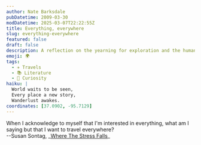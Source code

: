 ```yaml
---
author: Nate Barksdale
pubDatetime: 2009-03-30
modDatetime: 2025-03-07T22:22:55Z
title: Everything, everywhere
slug: everything-everywhere
featured: false
draft: false
description: A reflection on the yearning for exploration and the human desire to embrace the world, as articulated by Susan Sontag.
emoji: 🌍
tags:
  - ✈️ Travels
  - 📚 Literature
  - 🌌 Curiosity
haiku: |
  World waits to be seen,  
  Every place a new story,  
  Wanderlust awakes.
coordinates: [37.0902, -95.7129]
---
```


When I acknowledge to myself that I'm interested in everything, what am I saying but that I want to travel everywhere?  
--Susan Sontag, _[Where The Stress Falls](http://books.google.com/books?id=Lwpcvm_-fpAC&printsec=frontcover&dq=where+the+stress+falls&ei=iQ7RSdS7KISukASt9b2iAQ#PRA1-PA258,M1)\_
